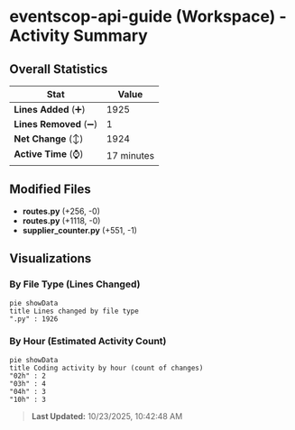 # eventscop-api-guide (Workspace) - Activity Summary 

## Overall Statistics

| Stat                   | Value                                                             |
| ---------------------- | ----------------------------------------------------------------- |
| **Lines Added** (➕)   | 1925                                          |
| **Lines Removed** (➖) | 1                                        |
| **Net Change** (↕)    | 1924                |
| **Active Time** (⌚)   | 17 minutes |


## Modified Files
- **routes.py** (+256, -0)
- **routes.py** (+1118, -0)
- **supplier_counter.py** (+551, -1)

## Visualizations

### By File Type (Lines Changed)

```mermaid
pie showData
title Lines changed by file type
".py" : 1926
```

### By Hour (Estimated Activity Count)

```mermaid
pie showData
title Coding activity by hour (count of changes)
"02h" : 2
"03h" : 4
"04h" : 3
"10h" : 3
```


> **Last Updated:** 10/23/2025, 10:42:48 AM